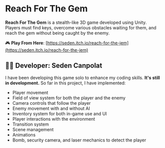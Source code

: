 # Reach For The Gem

**Reach For The Gem** is a stealth-like 3D game developed using Unity.  
Players must find keys, overcome various obstacles waiting for them, and reach the gem without being caught by the enemy.

🎮 **Play From Here**: [https://seden.itch.io/reach-for-the-jem](https://seden.itch.io/reach-for-the-jem)

## 👨‍💻 Developer: Seden Canpolat

I have been developing this game solo to enhance my coding skills. **It's still in development.** So far in this project, I have implemented:

- Player movement  
- Field of view system for both the player and the enemy  
- Camera controls that follow the player  
- Enemy movement with and without AI  
- Inventory system for both in-game use and UI  
- Player interactions with the environment  
- Transition system  
- Scene management  
- Animations  
- Bomb, security camera, and laser mechanics to detect the player
